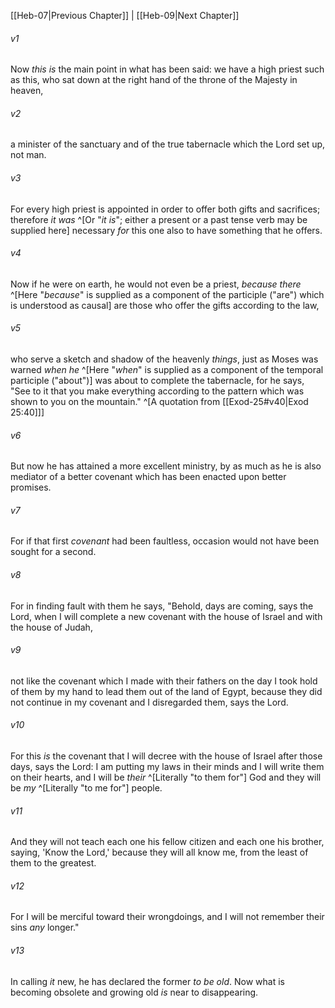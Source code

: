 ﻿---
aliases:
  - Hebrews 8
---

[[Heb-07|Previous Chapter]] | [[Heb-09|Next Chapter]]

###### v1
Now _this is_ the main point in what has been said: we have a high priest such as this, who sat down at the right hand of the throne of the Majesty in heaven,

###### v2
a minister of the sanctuary and of the true tabernacle which the Lord set up, not man.

###### v3
For every high priest is appointed in order to offer both gifts and sacrifices; therefore _it was_ ^[Or "_it is_"; either a present or a past tense verb may be supplied here] necessary _for_ this one also to have something that he offers.

###### v4
Now if he were on earth, he would not even be a priest, _because there_ ^[Here "_because_" is supplied as a component of the participle ("are") which is understood as causal] are those who offer the gifts according to the law,

###### v5
who serve a sketch and shadow of the heavenly _things_, just as Moses was warned _when he_ ^[Here "_when_" is supplied as a component of the temporal participle ("about")] was about to complete the tabernacle, for he says, "See to it that you make everything according to the pattern which was shown to you on the mountain." ^[A quotation from [[Exod-25#v40|Exod 25:40]]]

###### v6
But now he has attained a more excellent ministry, by as much as he is also mediator of a better covenant which has been enacted upon better promises.

###### v7
For if that first _covenant_ had been faultless, occasion would not have been sought for a second.

###### v8
For in finding fault with them he says,
"Behold, days are coming, says the Lord,
when I will complete a new covenant with the house of Israel
and with the house of Judah,

###### v9
not like the covenant which I made with their fathers
on the day I took hold of them by my hand
to lead them out of the land of Egypt,
because they did not continue in my covenant
and I disregarded them, says the Lord.

###### v10
For this _is_ the covenant that I will decree with the house of Israel
after those days, says the Lord:
I am putting my laws in their minds
and I will write them on their hearts,
and I will be _their_ ^[Literally "to them for"] God
and they will be _my_ ^[Literally "to me for"] people.

###### v11
And they will not teach each one his fellow citizen
and each one his brother, saying, 'Know the Lord,'
because they will all know me,
from the least of them to the greatest.

###### v12
For I will be merciful toward their wrongdoings,
and I will not remember their sins _any_ longer."

###### v13
In calling _it_ new, he has declared the former _to be old_. Now what is becoming obsolete and growing old _is_ near to disappearing.